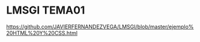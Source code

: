 # LMSGI TEMA01

https://github.com/JAVIERFERNANDEZVEGA/LMSGI/blob/master/ejemplo%20HTML%20Y%20CSS.html
